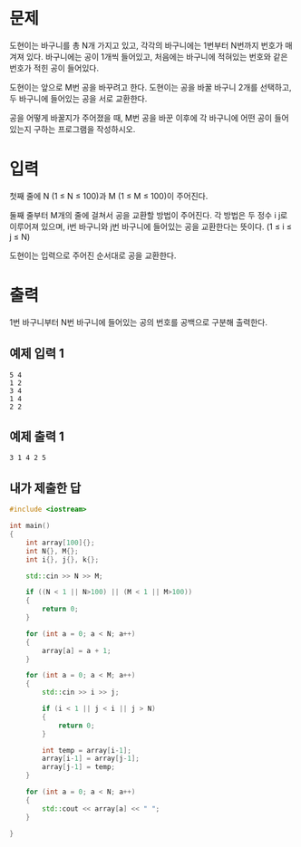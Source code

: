 문제
============
도현이는 바구니를 총 N개 가지고 있고, 각각의 바구니에는 1번부터 N번까지 번호가 매겨져 있다. 바구니에는 공이 1개씩 들어있고, 처음에는 바구니에 적혀있는 번호와 같은 번호가 적힌 공이 들어있다.

도현이는 앞으로 M번 공을 바꾸려고 한다. 도현이는 공을 바꿀 바구니 2개를 선택하고, 두 바구니에 들어있는 공을 서로 교환한다.

공을 어떻게 바꿀지가 주어졌을 때, M번 공을 바꾼 이후에 각 바구니에 어떤 공이 들어있는지 구하는 프로그램을 작성하시오.

입력
===============
첫째 줄에 N (1 ≤ N ≤ 100)과 M (1 ≤ M ≤ 100)이 주어진다.

둘째 줄부터 M개의 줄에 걸쳐서 공을 교환할 방법이 주어진다. 각 방법은 두 정수 i j로 이루어져 있으며, i번 바구니와 j번 바구니에 들어있는 공을 교환한다는 뜻이다. (1 ≤ i ≤ j ≤ N)

도현이는 입력으로 주어진 순서대로 공을 교환한다.

출력
===============
1번 바구니부터 N번 바구니에 들어있는 공의 번호를 공백으로 구분해 출력한다.

예제 입력 1 
----------------

```
5 4
1 2
3 4
1 4
2 2
```

예제 출력 1 
-----------

```
3 1 4 2 5
```

내가 제출한 답
------------

```cpp
#include <iostream>

int main()
{
	int array[100]{};
	int N{}, M{};
	int i{}, j{}, k{};

	std::cin >> N >> M;

	if ((N < 1 || N>100) || (M < 1 || M>100))
	{
		return 0;
	}

	for (int a = 0; a < N; a++)
	{
		array[a] = a + 1;
	}

	for (int a = 0; a < M; a++)
	{
		std::cin >> i >> j;

		if (i < 1 || j < i || j > N)
		{
			return 0;
		}

		int temp = array[i-1];
		array[i-1] = array[j-1];
		array[j-1] = temp;
	}

	for (int a = 0; a < N; a++)
	{
		std::cout << array[a] << " ";
	}

}
```
